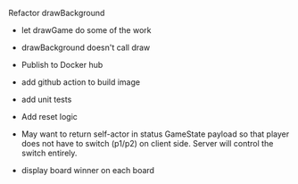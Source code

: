 Refactor drawBackground
- let drawGame do some of the work
- drawBackground doesn't call draw

- Publish to Docker hub
- add github action to build image
- add unit tests

- Add reset logic
- May want to return self-actor in status GameState payload so that player does not have to switch (p1/p2) on client side.  Server will control the switch entirely.
- display board winner on each board
